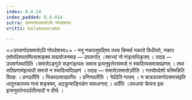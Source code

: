 ```yaml
---
index: 8.4.14
index_padded: 8.4.014
sutra: उपसर्गादसमासेऽपि णोपदेशस्य
vritti: balamanorama

---
```

<<उपसर्गादसमासेऽपि णोपदेशस्य>> - ननु णकारमुपदिश्य तस्य किमर्थं नकारो विधीयते, नकार एवोपदिश्यतामित्याशङ्क्य तत्प्रयोजनमाह —  उपसर्गात् ।रषाभ्यां नो णः॑इत्यधिकृतम् । तदाह — उपसर्गस्थादिति ।समासेऽङ्गुले सङ्गः॑इत्यतः समास इत्यनुवृत्तेरसमासे न स्यादित्यसमासग्रहणम् । तथा सतिप्रणाम॑इत्यादौ समासे न स्यादित्यपिग्रहणं । तदाह — समासेऽसमासेऽपीति । णस्योपदेशो यस्मिन्निति विग्रहः । प्रणदतीति । भिन्नपदत्वादप्राप्तिः । प्रणिनदतीति । नेर्ददेति णत्वम् । न चात्रउपसर्गादसमास॑इति धातुनकारस्य णत्वं शङ्क्यम्, अट्कुप्वाङ्भिन्नेन व्यवधानात् । अर्देति ।उपधायां चे॑त्यत्र इक इत्यनुवर्तनादर्दतीत्यादौ न दीर्घः ।